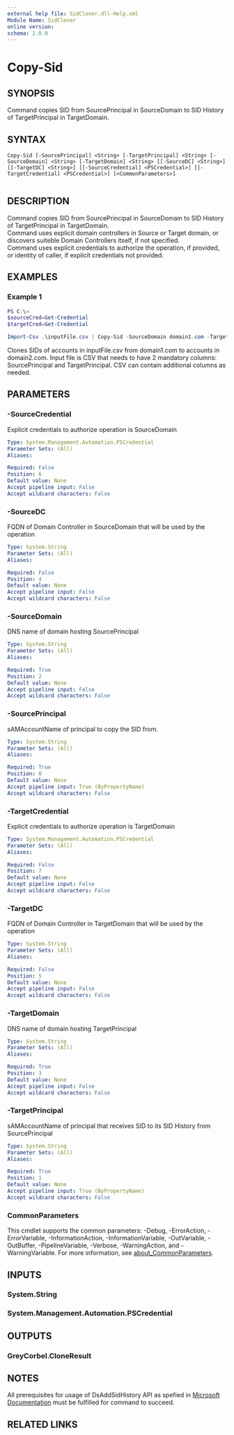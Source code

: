 ```yaml
---
external help file: SidCloner.dll-Help.xml
Module Name: SidCloner
online version:
schema: 2.0.0
---
```


# Copy-Sid

## SYNOPSIS
Command copies SID from SourcePrincipal in SourceDomain to SID History of TargetPrincipal in TargetDomain.

## SYNTAX

```
Copy-Sid [-SourcePrincipal] <String> [-TargetPrincipal] <String> [-SourceDomain] <String> [-TargetDomain] <String> [[-SourceDC] <String>] [[-TargetDC] <String>] [[-SourceCredential] <PSCredential>] [[-TargetCredential] <PSCredential>] [<CommonParameters>]
 
```

## DESCRIPTION
Command copies SID from SourcePrincipal in SourceDomain to SID History of TargetPrincipal in TargetDomain.  
Command uses explicit domain controllers in Source or Target domain, or discovers suiteble Domain Controllers itself, if not specified.  
Command uses explicit credentials to authorize the operation, if provided, or identity of caller, if explicit credentials not provided.

## EXAMPLES

### Example 1
```powershell
PS C:\> 
$sourceCred=Get-Credential
$targetCred=Get-Credential

Import-Csv .\inputFile.csv | Copy-Sid -SourceDomain domain1.com -TargetDomain domain2.com -SourceCredential $sourceCred -TargetCredential $targetCred

```

Clones SIDs of accounts in inputFile.csv from domain1.com to accounts in domain2.com. Input file is CSV that needs to have 2 mandatory columns: SourcePrincipal and TargetPrincipal. CSV can contain additional columns as needed.

## PARAMETERS

### -SourceCredential
Explicit credentials to authorize operation is SourceDomain

```yaml
Type: System.Management.Automation.PSCredential
Parameter Sets: (All)
Aliases:

Required: False
Position: 6
Default value: None
Accept pipeline input: False
Accept wildcard characters: False
```

### -SourceDC
FQDN of Domain Controller in SourceDomain that will be used by the operation

```yaml
Type: System.String
Parameter Sets: (All)
Aliases:

Required: False
Position: 4
Default value: None
Accept pipeline input: False
Accept wildcard characters: False
```

### -SourceDomain
DNS name of domain hosting SourcePrincipal

```yaml
Type: System.String
Parameter Sets: (All)
Aliases:

Required: True
Position: 2
Default value: None
Accept pipeline input: False
Accept wildcard characters: False
```

### -SourcePrincipal
sAMAccountName of principal to copy the SID from.

```yaml
Type: System.String
Parameter Sets: (All)
Aliases:

Required: True
Position: 0
Default value: None
Accept pipeline input: True (ByPropertyName)
Accept wildcard characters: False
```

### -TargetCredential
Explicit credentials to authorize operation is TargetDomain

```yaml
Type: System.Management.Automation.PSCredential
Parameter Sets: (All)
Aliases:

Required: False
Position: 7
Default value: None
Accept pipeline input: False
Accept wildcard characters: False
```

### -TargetDC
FQDN of Domain Controller in TargetDomain that will be used by the operation

```yaml
Type: System.String
Parameter Sets: (All)
Aliases:

Required: False
Position: 5
Default value: None
Accept pipeline input: False
Accept wildcard characters: False
```

### -TargetDomain
DNS name of domain hosting TargetPrincipal

```yaml
Type: System.String
Parameter Sets: (All)
Aliases:

Required: True
Position: 3
Default value: None
Accept pipeline input: False
Accept wildcard characters: False
```

### -TargetPrincipal
sAMAccountName of principal that receives SID to its SID History from SourcePrincipal

```yaml
Type: System.String
Parameter Sets: (All)
Aliases:

Required: True
Position: 1
Default value: None
Accept pipeline input: True (ByPropertyName)
Accept wildcard characters: False
```

### CommonParameters
This cmdlet supports the common parameters: -Debug, -ErrorAction, -ErrorVariable, -InformationAction, -InformationVariable, -OutVariable, -OutBuffer, -PipelineVariable, -Verbose, -WarningAction, and -WarningVariable. For more information, see [about_CommonParameters](http://go.microsoft.com/fwlink/?LinkID=113216).

## INPUTS

### System.String
### System.Management.Automation.PSCredential

## OUTPUTS

### GreyCorbel.CloneResult
## NOTES
All prerequisites for usage of DsAddSidHistory API as spefied in [Microsoft Documentation](https://docs.microsoft.com/en-us/windows/win32/ad/using-dsaddsidhistory) must be fulfilled for command to succeed.
## RELATED LINKS
